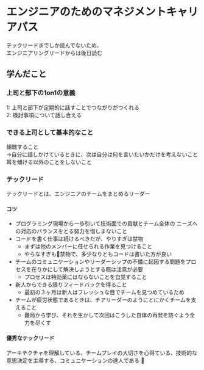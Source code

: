 # エンジニアのためのマネジメントキャリアパス
テックリードまでしか読んでないため、  
エンジニアリングリードからは後日読む

## 学んだこと
### 上司と部下の1on1の意義
1: 上司と部下が定期的に話すことでつながりがつくれる  
2: 検討事項について話し合える

### できる上司として基本的なこと
傾聴すること  
    →自分に話しかけているときに、次は自分は何を言いたいかだけを考えないこと  
     耳を傾ける以外のことをしないこと

### テックリード
テックリードとは、エンジニアのチームをまとめるリーダー  

#### コツ  
- プログラミング現場から一歩引いて技術面での貢献とチーム全体の
ニーズへの対応のバランスをとる努力を惜しまないこと
- コードを書く仕事は続けるべきだが、やりすぎは禁物
  -  まずは他のメンバーに任せられる作業を見つけること
  - やらなすぎも禁物で、多少なりともコードは書いた方が良い
- チームのコミュニケーションやリーダーシップの不備に起因する問題をプロセスを在りかにして解決しようとする際は注意が必要
  - プロセスは特効薬にはならないことを自覚すること
- 新人からできる限りフィードバックを得ること
  - 最初の３ヶ月は新人はフレッシュな目でチームを見つめているため
- チームが疲労状態であるときは、チアリーダーのようにとにかくチームを支えること
  - 難局から学び、それを生かして次回はこうした自体の再発を防ぐよう全力を尽くす

#### 優秀なテックリード
アーキテクチャを理解している、チームプレイの大切さを心得ている、技術的な意思決定を主導する、コミュニケーションの達人である

